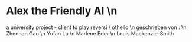 # Alex the Friendly AI \n
a university project - client to play reversi / othello \n
geschrieben von : \n
    Zhenhan Gao   \n
    Yufan Lu      \n
    Marlene Eder  \n
    Louis Mackenzie-Smith
